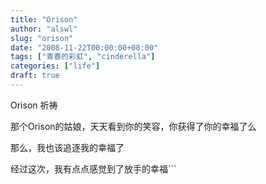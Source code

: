 ```yaml
---
title: "Orison"
author: "alswl"
slug: "orison"
date: "2008-11-22T00:00:00+08:00"
tags: ["青春的彩虹", "cinderella"]
categories: ["life"]
draft: true
---
```


Orison 祈祷

那个Orison的姑娘，天天看到你的笑容，你获得了你的幸福了么

那么，我也该追逐我的幸福了

经过这次，我有点点感觉到了放手的幸福```
